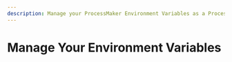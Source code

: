 ```yaml
---
description: Manage your ProcessMaker Environment Variables as a Process Owner.
---
```


# Manage Your Environment Variables

